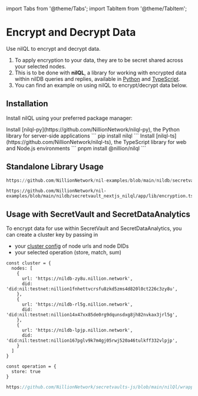 import Tabs from '@theme/Tabs';
import TabItem from '@theme/TabItem';

# Encrypt and Decrypt Data

Use nilQL to encrypt and decrypt data.

1. To apply encryption to your data, they are to be secret shared across your selected nodes.
2. This is to be done with **nilQL**, a library for working with encrypted data within nilDB queries and replies, available in [Python](https://pypi.org/project/nilql/#description) and [TypeScript](https://www.npmjs.com/package/@nillion/nilql).
3. You can find an example on using nilQL to encrypt/decrypt data below.

## Installation

Install nilQL using your preferred package manager:

<Tabs>
  <TabItem value="python" label="Python">
  Install [nilql-py](https://github.com/NillionNetwork/nilql-py), the Python library for server-side applications
  ```
    pip install nilql
  ```
  </TabItem>
  <TabItem value="javascript" label="JavaScript">
  Install [nilql-ts](https://github.com/NillionNetwork/nilql-ts), the TypeScript library for web and Node.js environments
  ```
    pnpm install @nillion/nilql
  ```
  </TabItem>
</Tabs>

## Standalone Library Usage

<Tabs>
  <TabItem value="python" label="Python">

```python reference showGithubLink
https://github.com/NillionNetwork/nil-examples/blob/main/nildb/secretvault_python/encryption.py
```

</TabItem> 
<TabItem value="typescript" label="JavaScript">

```tsx reference showGithubLink
https://github.com/NillionNetwork/nil-examples/blob/main/nildb/secretvault_nextjs_nilql/app/lib/encryption.ts
```

</TabItem>

</Tabs>

## Usage with SecretVault and SecretDataAnalytics

To encrypt data for use within SecretVault and SecretDataAnalytics, you can create a cluster key by passing in

- your [cluster config](/build/secretVault-secretDataAnalytics/access#store-your-organizations-credentials) of node urls and node DIDs
- your selected operation (store, match, sum)

```
const cluster = {
  nodes: [
    {
      url: 'https://nildb-zy8u.nillion.network',
      did: 'did:nil:testnet:nillion1fnhettvcrsfu8zkd5zms4d820l0ct226c3zy8u',
    },
    {
      url: 'https://nildb-rl5g.nillion.network',
      did: 'did:nil:testnet:nillion14x47xx85de0rg9dqunsdxg8jh82nvkax3jrl5g',
    },
    {
      url: 'https://nildb-lpjp.nillion.network',
      did: 'did:nil:testnet:nillion167pglv9k7m4gj05rwj520a46tulkff332vlpjp',
    }
  ]
}

const operation = {
  store: true
}
```

```javascript reference showGithubLink
https://github.com/NillionNetwork/secretvaults-js/blob/main/nilQl/wrapper.js#L47-L50
```
